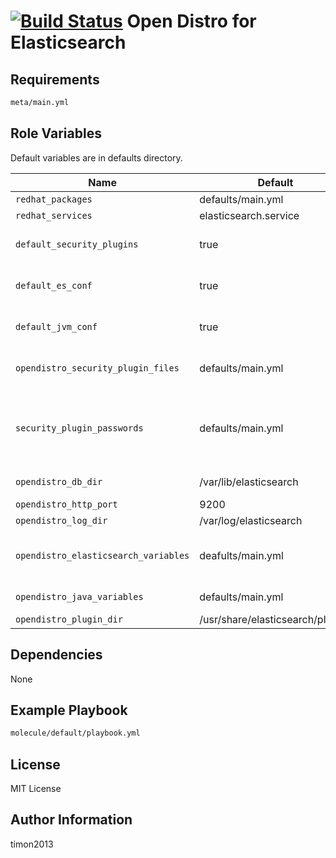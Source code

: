 [![Build Status](https://travis-ci.org/timon2013/ansible-role-opendistro.svg?branch=master)](https://travis-ci.org/timon2013/ansible-role-opendistro)
Open Distro for Elasticsearch
=========

Requirements
------------

```bash
meta/main.yml
```

Role Variables
--------------

Default variables are in defaults directory.

| Name | Default               | Type          | Description                       |
| ---- | --------------------- | ------------- | ----------------------------------|
| `redhat_packages` | defaults/main.yml     | Array         | Packages for installation         |
| `redhat_services` | elasticsearch.service | Array         | List of services to be launched   |
| `default_security_plugins` | true                  | Bool          | Installing the default configuration of the security plugins |
| `default_es_conf` | true | Bool | Installing the default configuration of the opendistro, only for elasticsearch.yml file. |
| `default_jvm_conf` | true | Bool | Installing the default configuration of the jvm, only for jvm.options file. |
| `opendistro_security_plugin_files` | defaults/main.yml | Array | The security configuration for plugin opendistro_security in yaml format. |
| `security_plugin_passwords`| defaults/main.yml | Array | The login and password for opendistro users. The sequence is important and dependent from opendistro_security_plugin_files configuration. |
| `opendistro_db_dir` | /var/lib/elasticsearch | String | The path to elasticsearch databases directory |
| `opendistro_http_port` | 9200 | Number | The http port for elasticsearch |
| `opendistro_log_dir` | /var/log/elasticsearch | String | The path to log directory |
| `opendistro_elasticsearch_variables` | deafults/main.yml | Array | The configuration for elasticsearch in elasticsearch.yml file. This is yaml format. |
| `opendistro_java_variables` | defaults/main.yml | Array | The configuration for jvm in jvm.options file. |
| `opendistro_plugin_dir` | /usr/share/elasticsearch/plugins | String | The path to plugin directory |

Dependencies
------------

None

Example Playbook
----------------

```bash
molecule/default/playbook.yml
```

License
-------

MIT License

Author Information
------------------

timon2013

